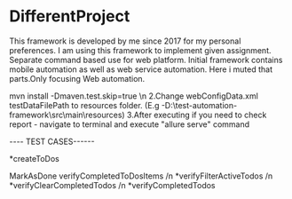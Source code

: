 # DifferentProject
This framework is developed by me since 2017 for my personal preferences. I am using this framework to implement given assignment. Separate command based use for web platform.  Initial framework contains mobile automation as well as web service automation. Here i muted that parts.Only focusing Web automation.

mvn install -Dmaven.test.skip=true \n 
2.Change webConfigData.xml testDataFilePath to resources folder. (E.g -D:\test-automation-framework\src\main\resources)
 3.After executing if you need to check report - navigate to terminal and execute "allure serve" command
 
---- TEST CASES------

*createToDos

MarkAsDone
verifyCompletedToDosItems /n
*verifyFilterActiveTodos /n
*verifyClearCompletedTodos /n
*verifyCompletedTodos
